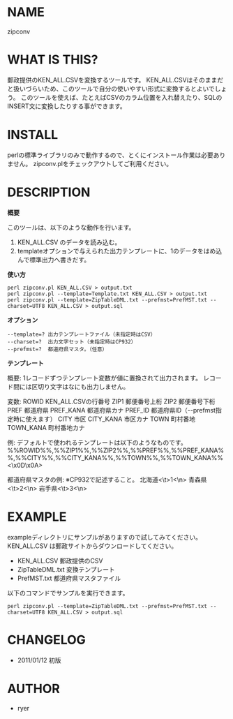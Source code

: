 # NAME

zipconv

# WHAT IS THIS?

郵政提供のKEN_ALL.CSVを変換するツールです。
KEN_ALL.CSVはそのままだと扱いづらいため、このツールで自分の使いやすい形式に変換するとよいでしょう。
このツールを使えば、たとえばCSVのカラム位置を入れ替えたり、SQLのINSERT文に変換したりする事ができます。

# INSTALL

perlの標準ライブラリのみで動作するので、とくにインストール作業は必要ありません。
zipconv.plをチェックアウトしてご利用ください。

# DESCRIPTION

**概要**

このツールは、以下のような動作を行います。

1. KEN_ALL.CSV のデータを読み込む。
2. templateオプションで与えられた出力テンプレートに、1のデータをはめ込んで標準出力へ書きだす。

**使い方**

    perl zipconv.pl KEN_ALL.CSV > output.txt
    perl zipconv.pl --template=Template.txt KEN_ALL.CSV > output.txt
    perl zipconv.pl --template=ZipTableDML.txt --prefmst=PrefMST.txt --charset=UTF8 KEN_ALL.CSV > output.sql

**オプション**

    --template=? 出力テンプレートファイル（未指定時はCSV）
    --charset=?  出力文字セット（未指定時はCP932）
    --prefmst=?  都道府県マスタ。（任意）

**テンプレート**

概要:
    1レコードずつテンプレート変数が値に置換されて出力されます。
    レコード間には区切り文字はなにも出力しません。
  
変数:
    ROWID     KEN_ALL.CSVの行番号
    ZIP1      郵便番号上桁
    ZIP2      郵便番号下桁
    PREF      都道府県
    PREF_KANA 都道府県カナ
    PREF_ID   都道府県ID（--prefmst指定時に使えます）
    CITY      市区
    CITY_KANA 市区カナ
    TOWN      町村番地
    TOWN_KANA 町村番地カナ

例:
    デフォルトで使われるテンプレートは以下のようなものです。
    %%ROWID%%,%%ZIP1%%,%%ZIP2%%,%%PREF%%,%%PREF_KANA%%,%%CITY%%,%%CITY_KANA%%,%%TOWN%%,%%TOWN_KANA%%<\x0D\x0A>

都道府県マスタの例:
    ※CP932で記述すること。
    北海道<\t>1<\n>
    青森県<\t>2<\n>
    岩手県<\t>3<\n>

# EXAMPLE

exampleディレクトリにサンプルがありますので試してみてください。
KEN_ALL.CSV は郵政サイトからダウンロードしてください。

* KEN_ALL.CSV 郵政提供のCSV
* ZipTableDML.txt 変換テンプレート
* PrefMST.txt 都道府県マスタファイル

以下のコマンドでサンプルを実行できます。

    perl zipconv.pl --template=ZipTableDML.txt --prefmst=PrefMST.txt --charset=UTF8 KEN_ALL.CSV > output.sql

# CHANGELOG

* 2011/01/12 初版

# AUTHOR

* ryer
